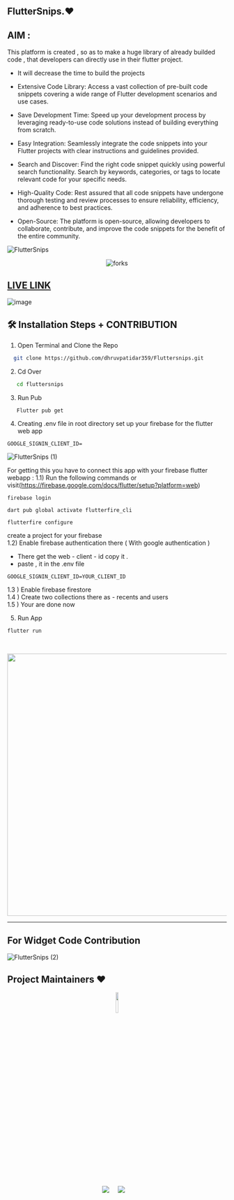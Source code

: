 ## FlutterSnips.♥

## AIM :
This platform is created , so as to make a huge library of already builded code , that developers can directly use in their flutter project.
- It will decrease the time to build the projects

- Extensive Code Library: Access a vast collection of pre-built code snippets covering a wide range of Flutter development scenarios and use cases.

- Save Development Time: Speed up your development process by leveraging ready-to-use code solutions instead of building everything from scratch.

- Easy Integration: Seamlessly integrate the code snippets into your Flutter projects with clear instructions and guidelines provided.

- Search and Discover: Find the right code snippet quickly using powerful search functionality. Search by keywords, categories, or tags to locate relevant code for your specific needs.

- High-Quality Code: Rest assured that all code snippets have undergone thorough testing and review processes to ensure reliability, efficiency, and adherence to best practices.

- Open-Source: The platform is open-source, allowing developers to collaborate, contribute, and improve the code snippets for the benefit of the entire community.





    

![FlutterSnips](https://github.com/dhruvpatidar359/Fluttersnips/assets/103873587/f3014e47-0e96-485b-97b2-52867968fec4)


<!-------------Swags------------------------->

<p align="center">

<img src="https://forthebadge.com/images/badges/built-with-love.svg" alt=" forks"/>

</p>


 ## [LIVE LINK](fluttersnips.vercel.app) 
    


![image](https://github.com/dhruvpatidar359/Fluttersnips/assets/103873587/35b32805-7081-454d-b947-54170827debb)


## 🛠️ Installation Steps + CONTRIBUTION


1. Open Terminal and Clone the Repo

```bash
  git clone https://github.com/dhruvpatidar359/Fluttersnips.git
```
 2. Cd Over 
 
```bash
   cd fluttersnips
```
 3. Run Pub
```
   Flutter pub get
```
4. Creating .env file in root directory
   set up your firebase for the flutter web app
```
GOOGLE_SIGNIN_CLIENT_ID=
```
![FlutterSnips  (1)](https://github.com/dhruvpatidar359/Fluttersnips/assets/103873587/be1d86c2-3a2b-48f7-96fc-fcf49258e7f1)

For getting  this you have to connect this app with your firebase flutter webapp :
 1.1) Run the following commands or visit(https://firebase.google.com/docs/flutter/setup?platform=web)
 ```
firebase login
```

```
dart pub global activate flutterfire_cli
```

```
flutterfire configure
```

create a project for your firebase  
1.2) Enable firebase authentication there ( With google authentication )  
 - There get the web - client - id copy it .
 - paste , it in the .env file
  ```
GOOGLE_SIGNIN_CLIENT_ID=YOUR_CLIENT_ID

```
1.3 ) Enable firebase firestore  
1.4 ) Create two collections there as - recents and users  
1.5 ) Your are done now  
  
5. Run App 
```
flutter run 
```

<br>

<p  align="center">  
  
<!-- <img src="https://user-images.githubusercontent.com/55774240/149708029-cf36ddca-1a6e-45eb-88c8-206b6f1c1d10.jpg"  >
 
 <img src="https://user-images.githubusercontent.com/55774240/150630314-e5686044-b161-4dc1-894e-2b93562c65f8.jpg"  >
  <br>
  
<img  width="600" src="https://user-images.githubusercontent.com/55774240/149708646-82c4e9e0-1900-4a9f-a4dd-6509b60e852c.jpg" > -->

<img width="600"  src="https://user-images.githubusercontent.com/55774240/149709165-dfdc9ea2-4880-4a81-a542-5c1de3f7a415.jpg" >
 
  </p>

<hr>
<!-- <img width="120" src="https://user-images.githubusercontent.com/55774240/149710423-cdd7b528-638c-45e1-bec5-80201827b8a0.png" > -->


## For Widget Code Contribution 

![FlutterSnips  (2)](https://github.com/dhruvpatidar359/Fluttersnips/assets/103873587/c5f3494b-e041-4c39-b20b-46bfb742e0c9)


## Project Maintainers ❤️ 


  <p align="center">
  <a href="https://github.com/dhruvpatidar359"><img src=https://avatars.githubusercontent.com/u/103873587?s=400&u=9b16214102d6526ad67a2e9d3f24621fce4ebb04&v=4 width="11%" /></a>

  <p align="center">
  <a target="_blank" href="https://www.linkedin.com/in/dhruv-patidar-5b7774226/"><img src="https://img.shields.io/badge/linkedin-%230077B5.svg?&style=for-the-badge&logo=linkedin&logoColor=white" /></a>&nbsp;&nbsp;&nbsp;&nbsp;
  <a href="https://www.instagram.com/dhruvpatidar359/"><img src="https://img.shields.io/badge/instagram-%23D14836.svg?&style=for-the-badge&logo=instagram&logoColor=pink" /></a>&nbsp;&nbsp;&nbsp;&nbsp;
</p>


